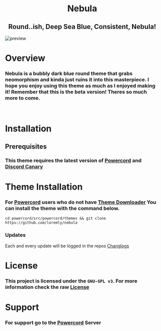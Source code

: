 <h1 align=center> Nebula </h1> 
<h2 align=center> Round..ish, Deep Sea Blue, Consistent, Nebula!</h2>

![preview](https://i.imgur.com/NEPCkF2.png)

# Overview
### Nebula is a bubbly dark blue round theme that grabs neomorphism and kinda just ruins it into this masterpiece. I hope you enjoy using this theme as much as I enjoyed making it! Remember that this is the beta version! Theres so much more to come.

<br>

# Installation 
## Prerequisites 
### This theme requires the latest version of [Powercord](https://powercord.dev/installation) and [Discord Canary](https://discordia.me/en/canary)

# Theme Installation
### For [Powercord](https://powercord.dev) users who do not have [Theme Downloader](https://github.com/ploogins/PowercordThemeDownloader) You can install the theme with the command below. 

```    
cd powercord/src/powercord/themes && git clone https://github.com/loremly/nebula
```
### Updates
Each and every update will be logged in the repos [Changlogs](https://github.com/Loremly/Nebula/blob/main/changelog.md)
# License
### This project is licensed under the `GNU-GPL v3`. For more information check the raw [License]()

# Support
### For support go to the [Powercord](https://discord.gg/2dp4n5qdNm) Server